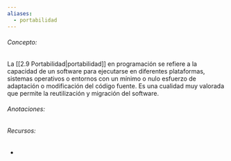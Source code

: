 ```yaml
---
aliases:
  - portabilidad
---
```

###### Concepto:

La [[2.9 Portabilidad|portabilidad]] en programación se refiere a la capacidad de un software para ejecutarse en diferentes plataformas, sistemas operativos o entornos con un mínimo o nulo esfuerzo de adaptación o modificación del código fuente. Es una cualidad muy valorada que permite la reutilización y migración del software.

###### Anotaciones:

> 

###### Recursos:

- 